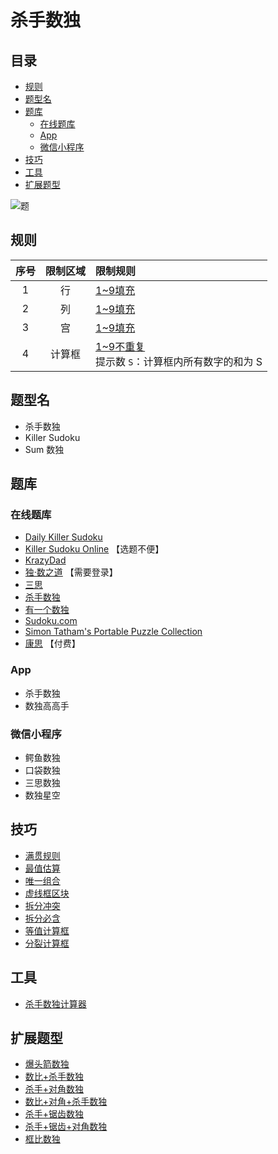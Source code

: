# 杀手数独
<!-- START doctoc generated TOC please keep comment here to allow auto update -->
<!-- DON'T EDIT THIS SECTION, INSTEAD RE-RUN doctoc TO UPDATE -->
## 目录

- [规则](#%E8%A7%84%E5%88%99)
- [题型名](#%E9%A2%98%E5%9E%8B%E5%90%8D)
- [题库](#%E9%A2%98%E5%BA%93)
  - [在线题库](#%E5%9C%A8%E7%BA%BF%E9%A2%98%E5%BA%93)
  - [App](#app)
  - [微信小程序](#%E5%BE%AE%E4%BF%A1%E5%B0%8F%E7%A8%8B%E5%BA%8F)
- [技巧](#%E6%8A%80%E5%B7%A7)
- [工具](#%E5%B7%A5%E5%85%B7)
- [扩展题型](#%E6%89%A9%E5%B1%95%E9%A2%98%E5%9E%8B)

<!-- END doctoc generated TOC please keep comment here to allow auto update -->

![题](https://www.conceptispuzzles.com/zh/picture/11/1360.gif)

## 规则

| 序号  | 限制区域 | 限制规则                               |
|:---:|:----:|:-----------------------------------|
|  1  |  行   | [1~9填充]                            |
|  2  |  列   | [1~9填充]                            |
|  3  |  宫   | [1~9填充]                            |
|  4  | 计算框  | [1~9不重复]<br/>提示数 `S`：计算框内所有数字的和为 S |

## 题型名

- 杀手数独
- Killer Sudoku
- Sum 数独

## 题库

### 在线题库

- [Daily Killer Sudoku](https://www.dailykillersudoku.com/search?d=10&t=2)
- [Killer Sudoku Online](https://www.killersudokuonline.com/archives.html#KillerSudoku) 【选题不便】
- [KrazyDad](https://krazydad.com/play/killer/)
- [独·数之道](http://www.sudokufans.org.cn/lx/game.index.php?type=killer) 【需要登录】
- [三思](https://www.12634.com/sudoku/killer-sudoku/level5)
- [杀手数独](https://cn.puzzle-killer-sudoku.com/?size=8)
- [有一个数独](https://shudu.one/killer-sudoku.php)
- [Sudoku.com](https://sudoku.com/zh/killer)
- [Simon Tatham's Portable Puzzle Collection](https://www.chiark.greenend.org.uk/~sgtatham/puzzles/js/solo.html)
- [康思](https://www.conceptispuzzles.com/zh/index.aspx?uri=puzzle/sudoku) 【付费】

### App

- 杀手数独
- 数独高高手

### 微信小程序

- 鳄鱼数独
- 口袋数独
- 三思数独
- 数独星空

## 技巧

- [满贯规则](https://www.bilibili.com/read/cv10059437)
- [最值估算](https://www.bilibili.com/read/cv10059437)
- [唯一组合](https://www.bilibili.com/read/cv10059437)
- [虚线框区块](https://www.bilibili.com/read/cv10059437)
- [拆分冲突](https://www.bilibili.com/read/cv10074634)
- [拆分必含](https://www.bilibili.com/read/cv10074634)
- [等值计算框](https://www.bilibili.com/read/cv10074634)
- [分裂计算框](https://www.bilibili.com/read/cv10074634)

## 工具

- [杀手数独计算器](http://www.sudokufans.org.cn/tools/killerhelper.html)

## 扩展题型

- [爆头箭数独](爆头箭数独.md)
- [数比+杀手数独](../../混合类/数比+杀手数独.md)
- [杀手+对角数独](../../混合类/杀手+对角数独.md)
- [数比+对角+杀手数独](../../混合类/数比+对角+杀手数独.md)
- [杀手+锯齿数独](../../混合类/杀手+锯齿数独.md)
- [杀手+锯齿+对角数独](../../混合类/杀手+锯齿+对角数独.md)
- [框比数独](../../混合类/框比数独.md)

[1~9填充]: ../../../../rules.md#1to9填充

[1~9不重复]: ../../../../rules.md#1to9不重复
